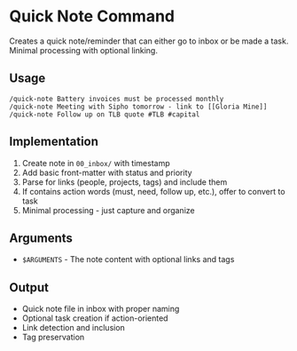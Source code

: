 # Quick Note Command

Creates a quick note/reminder that can either go to inbox or be made a task. Minimal processing with optional linking.

## Usage
```
/quick-note Battery invoices must be processed monthly
/quick-note Meeting with Sipho tomorrow - link to [[Gloria Mine]]
/quick-note Follow up on TLB quote #TLB #capital
```

## Implementation
1. Create note in `00_inbox/` with timestamp
2. Add basic front-matter with status and priority
3. Parse for links (people, projects, tags) and include them
4. If contains action words (must, need, follow up, etc.), offer to convert to task
5. Minimal processing - just capture and organize

## Arguments
- `$ARGUMENTS` - The note content with optional links and tags

## Output
- Quick note file in inbox with proper naming
- Optional task creation if action-oriented
- Link detection and inclusion
- Tag preservation